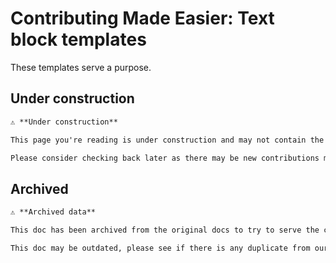 # Contributing Made Easier: Text block templates

These templates serve a purpose.

## Under construction

```markdown
⚠ **Under construction**

This page you're reading is under construction and may not contain the content you are looking for.

Please consider checking back later as there may be new contributions merged soon.
```

## Archived

```markdown
⚠ **Archived data**

This doc has been archived from the original docs to try to serve the content you are looking for.

This doc may be outdated, please see if there is any duplicate from our other docs.
```